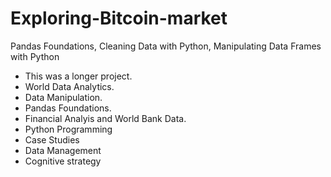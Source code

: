 # Exploring-Bitcoin-market
Pandas Foundations, Cleaning Data with Python, Manipulating Data Frames with Python
- This was a longer project.
- World Data Analytics.
- Data Manipulation.
- Pandas Foundations.
- Financial Analyis and World Bank Data.
- Python Programming
- Case Studies
- Data Management
- Cognitive strategy
